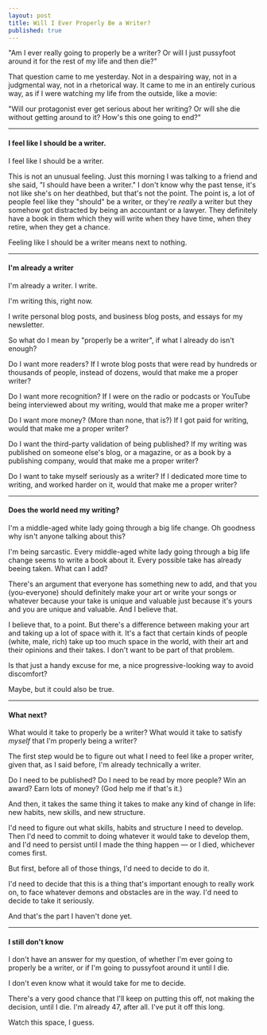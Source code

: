 ```yaml
---
layout: post
title: Will I Ever Properly Be a Writer?
published: true
---
```


"Am I ever really going to properly be a writer? Or will I just pussyfoot around it for the rest of my life and then die?"

That question came to me yesterday. Not in a despairing way, not in a judgmental way, not in a rhetorical way. It came to me in an entirely curious way, as if I were watching my life from the outside, like a movie: 

"Will our protagonist ever get serious about her writing? Or will she die without getting around to it? How's this one going to end?"

---

#### I feel like I should be a writer.

I feel like I should be a writer.

This is not an unusual feeling. Just this morning I was talking to a friend and she said, "I should have been a writer." I don't know why the past tense, it's not like she's on her deathbed, but that's not the point. The point is, a lot of people feel like they "should" be a writer, or they're *really* a writer but they somehow got distracted by being an accountant or a lawyer. They definitely have a book in them which they will write when they have time, when they retire, when they get a chance.

Feeling like I should be a writer means next to nothing.

----

#### I'm already a writer

I'm already a writer. I write.

I'm writing this, right now. 

I write personal blog posts, and business blog posts, and essays for my newsletter. 

So what do I mean by "properly be a writer", if what I already do isn't enough?

Do I want more readers? If I wrote blog posts that were read by hundreds or thousands of people, instead of dozens, would that make me a proper writer?

Do I want more recognition? If I were on the radio or podcasts or YouTube being interviewed about my writing, would that make me a proper writer?

Do I want more money? (More than none, that is?) If I got paid for writing, would that make me a proper writer?

Do I want the third-party validation of being published? If my writing was published on someone else's blog, or a magazine, or as a book by a publishing company, would that make me a proper writer?

Do I want to take myself seriously as a writer? If I dedicated more time to writing, and worked harder on it, would that make me a proper writer?

--- 

#### Does the world need my writing?

I'm a middle-aged white lady going through a big life change. Oh goodness why isn't anyone talking about this? 

I'm being sarcastic. Every middle-aged white lady going through a big life change seems to write a book about it. Every possible take has already beeing taken. What can I add?

There's an argument that everyone has something new to add, and that you (you-everyone) should definitely make your art or write your songs or whatever because your take is unique and valuable just because it's yours and you are unique and valuable. And I believe that.

I believe that, to a point. But there's a difference between making your art and taking up a lot of space with it. It's a fact that certain kinds of people (white, male, rich) take up too much space in the world, with their art and their opinions and their takes. I don't want to be part of that problem.

Is that just a handy excuse for me, a nice progressive-looking way to avoid discomfort?

Maybe, but it could also be true.

---

#### What next?

What would it take to properly be a writer? What would it take to satisfy *myself* that I'm properly being a writer?

The first step would be to figure out what I need to feel like a proper writer, given that, as I said before, I'm already technically a writer.

Do I need to be published? Do I need to be read by more people? Win an award? Earn lots of money? (God help me if that's it.) 

And then, it takes the same thing it takes to make any kind of change in life: new habits, new skills, and new structure.

I'd need to figure out what skills, habits and structure I need to develop. Then I'd need to commit to doing whatever it would take to develop them, and I'd need to persist until I made the thing happen — or I died, whichever comes first.

But first, before all of those things, I'd need to decide to do it. 

I'd need to decide that this is a thing that's important enough to really work on, to face whatever demons and obstacles are in the way. I'd need to decide to take it seriously.

And that's the part I haven't done yet.

---

#### I still don't know

I don't have an answer for my question, of whether I'm ever going to properly be a writer, or if I'm going to pussyfoot around it until I die.

I don't even know what it would take for me to decide. 

There's a very good chance that I'll keep on putting this off, not making the decision, until I die. I'm already 47, after all. I've put it off this long.

Watch this space, I guess. 

